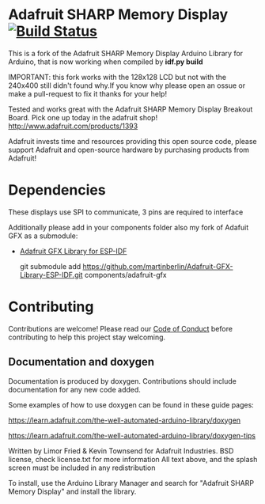 # Adafruit SHARP Memory Display [![Build Status](https://github.com/adafruit/Adafruit_SHARP_Memory_Display/workflows/Arduino%20Library%20CI/badge.svg)](https://github.com/adafruit/Adafruit_SHARP_Memory_Display/actions)

This is a fork of the Adafruit SHARP Memory Display Arduino Library for Arduino, that is now working when compiled by **idf.py build**

IMPORTANT: this fork works with the 128x128 LCD but not with the 240x400 still didn't found why.If you know why please open an ossue or make a pull-request to fix it
 thanks for your help!
 
Tested and works great with the Adafruit SHARP Memory Display Breakout Board. Pick one up today in the adafruit shop!
 http://www.adafruit.com/products/1393

Adafruit invests time and resources providing this open source code, please support Adafruit and open-source hardware by purchasing products from Adafruit!

# Dependencies

  These displays use SPI to communicate, 3 pins are required to interface
 
  Additionally please add in your components folder also my fork of Adafuit GFX as a submodule:

* [Adafruit GFX Library for ESP-IDF](https://github.com/martinberlin/Adafruit-GFX-Library-ESP-IDF)

    git submodule add https://github.com/martinberlin/Adafruit-GFX-Library-ESP-IDF.git components/adafruit-gfx

# Contributing

Contributions are welcome! Please read our [Code of Conduct](https://github.com/adafruit/Adafruit_SHARP_Memory_Display/blob/master/CODE_OF_CONDUCT.md>)
before contributing to help this project stay welcoming.

## Documentation and doxygen
Documentation is produced by doxygen. Contributions should include documentation for any new code added.

Some examples of how to use doxygen can be found in these guide pages:

https://learn.adafruit.com/the-well-automated-arduino-library/doxygen

https://learn.adafruit.com/the-well-automated-arduino-library/doxygen-tips

Written by Limor Fried & Kevin Townsend for Adafruit Industries.
BSD license, check license.txt for more information
All text above, and the splash screen must be included in any redistribution

To install, use the Arduino Library Manager and search for "Adafruit SHARP Memory Display" and install the library.

